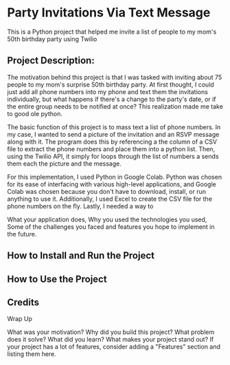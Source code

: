 # Party Invitations Via Text Message
This is a Python project that helped me invite a list of people to my mom's 50th birthday party using Twilio

## Project Description:
The motivation behind this project is that I was tasked with inviting about 75 people to my mom's surprise 50th birthday party. At first thought, I could just add all phone numbers into my phone and text them the invitations individually, but what happens if there's a change to the party's date, or if the entire group needs to be notified at once? This realization made me take to good ole python.

The basic function of this project is to mass text a list of phone numbers. In my case, I wanted to send a picture of the invitation and an RSVP message along with it. The program does this by referencing a the column of a CSV file to extract the phone numbers and place them into a python list. Then, using the Twilio API, it simply for loops through the list of numbers a sends them each the picture and the message.

For this implementation, I used Python in Google Colab. Python was chosen for its ease of interfacing with various high-level applications, and Google Colab was chosen because you don't have to download, install, or run anything to use it. Additionally, I used Excel to create the CSV file for the phone numbers on the fly. Lastly, I needed a way to 

What your application does,
Why you used the technologies you used,
Some of the challenges you faced and features you hope to implement in the future.

## How to Install and Run the Project


## How to Use the Project




## Credits


Wrap Up



What was your motivation?
Why did you build this project?
What problem does it solve?
What did you learn?
What makes your project stand out?
If your project has a lot of features, consider adding a "Features" section and listing them here.
